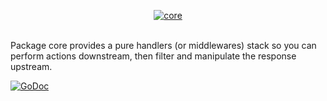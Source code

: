 <p align="center"><a href="https://godoc.org/github.com/volatile/core"><img src="http://volatile.whitedevops.com/images/repositories/core/logo.png" alt="core" title="core"></a><br><br></p>

Package core provides a pure handlers (or middlewares) stack so you can perform actions downstream, then filter and manipulate the response upstream.

[![GoDoc](https://godoc.org/github.com/volatile/core?status.svg)](https://godoc.org/github.com/volatile/core)
